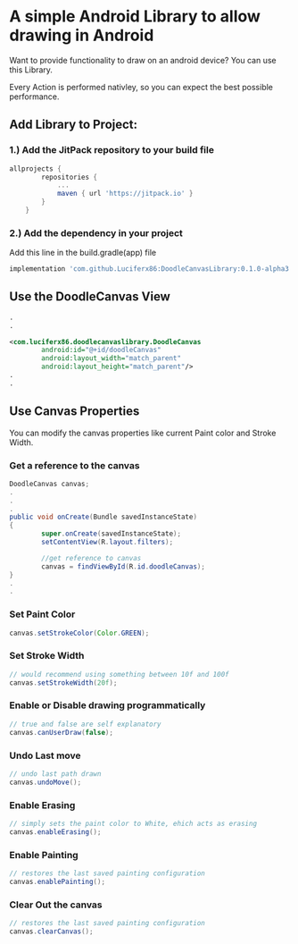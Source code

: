 # A simple Android Library to allow drawing in Android

Want to provide functionality to draw on an android device? You can use this Library.

Every Action is performed nativley, so you can expect the best possible performance.

## Add Library to Project:

### 1.) Add the JitPack repository to your build file

```gradle
allprojects {
		repositories {
			...
			maven { url 'https://jitpack.io' }
		}
	}
```

### 2.) Add the dependency in your project

Add this line in the build.gradle(app) file

```gradle
implementation 'com.github.Luciferx86:DoodleCanvasLibrary:0.1.0-alpha3'
```

## Use the DoodleCanvas View


```xml
.
.

<com.luciferx86.doodlecanvaslibrary.DoodleCanvas
        android:id="@+id/doodleCanvas"
        android:layout_width="match_parent"
        android:layout_height="match_parent"/>
.
.
```

## Use Canvas Properties 

You can modify the canvas properties like current Paint color and Stroke Width.

### Get a reference to the canvas

```java
DoodleCanvas canvas;
.
.
.
public void onCreate(Bundle savedInstanceState)
{
        super.onCreate(savedInstanceState);
        setContentView(R.layout.filters); 

        //get reference to canvas
        canvas = findViewById(R.id.doodleCanvas);
}
.
.
```

### Set Paint Color

```java
canvas.setStrokeColor(Color.GREEN);
```


### Set Stroke Width

```java
// would recommend using something between 10f and 100f
canvas.setStrokeWidth(20f);
```


### Enable or Disable drawing programmatically

```java
// true and false are self explanatory
canvas.canUserDraw(false);
```


### Undo Last move

```java
// undo last path drawn
canvas.undoMove();
```

### Enable Erasing

```java
// simply sets the paint color to White, ehich acts as erasing 
canvas.enableErasing();
```



### Enable Painting

```java
// restores the last saved painting configuration
canvas.enablePainting();
```


### Clear Out the canvas

```java
// restores the last saved painting configuration
canvas.clearCanvas();
```
